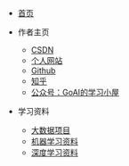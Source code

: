 * [首页](https://goalers.github.io/#/)
* 作者主页
  * [CSDN](https://blog.csdn.net/qq_36816848)
  * [个人网站](http://www.gaohongwei.cn)
  * [Github](https://blog.csdn.net/mark_md/category_10794878.html)
  * [知乎](https://blog.csdn.net/mark_md/category_11477137.html)
  * [公众号：GoAI的学习小屋]()
* 学习资料
 
  * [大数据项目](https://blog.csdn.net/qq_36816848/category_11274508.html)
  * [机器学习资料](https://blog.csdn.net/qq_36816848/category_10846122.html)
  * [深度学习资料](https://blog.csdn.net/qq_36816848/category_11053032.html)
